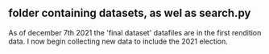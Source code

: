 ## folder containing datasets, as wel as search.py


As of december 7th 2021 the 'final dataset' datafiles are in the first rendition data. I now begin collecting new data to include the 2021 election.


